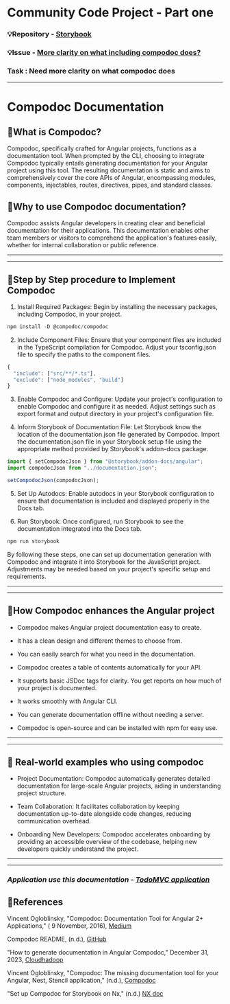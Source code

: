 # Community Code Project - Part one

### 💡Repository - [Storybook](https://github.com/storybookjs/storybook)

### 💡Issue - [More clarity on what including compodoc does?](https://github.com/storybookjs/storybook/issues/24944)

### Task : Need more clarity on what compodoc does

---

# Compodoc Documentation

## 🌟What is Compodoc?

Compodoc, specifically crafted for Angular projects, functions as a documentation tool. When prompted by the CLI, choosing to integrate Compodoc typically entails generating documentation for your Angular project using this tool. The resulting documentation is static and aims to comprehensively cover the core APIs of Angular, encompassing modules, components, injectables, routes, directives, pipes, and standard classes.

## 🌟Why to use Compodoc documentation?

Compodoc assists Angular developers in creating clear and beneficial documentation for their applications. This documentation enables other team members or visitors to comprehend the application's features easily, whether for internal collaboration or public reference.

---

---

## 🌟Step by Step procedure to Implement Compodoc

1. Install Required Packages: Begin by installing the necessary packages, including Compodoc, in your project.

```javascript
npm install -D @compodoc/compodoc
```

2. Include Component Files: Ensure that your component files are included in the TypeScript compilation for Compodoc. Adjust your tsconfig.json file to specify the paths to the component files.

```javascript
{
  "include": ["src/**/*.ts"],
  "exclude": ["node_modules", "build"]
}
```

3. Enable Compodoc and Configure: Update your project's configuration to enable Compodoc and configure it as needed. Adjust settings such as export format and output directory in your project's configuration file.

4. Inform Storybook of Documentation File: Let Storybook know the location of the documentation.json file generated by Compodoc. Import the documentation.json file in your Storybook setup file using the appropriate method provided by Storybook's addon-docs package.

```javascript
import { setCompodocJson } from "@storybook/addon-docs/angular";
import compodocJson from "../documentation.json";

setCompodocJson(compodocJson);
```

5. Set Up Autodocs: Enable autodocs in your Storybook configuration to ensure that documentation is included and displayed properly in the Docs tab.

6. Run Storybook: Once configured, run Storybook to see the documentation integrated into the Docs tab.

```javascript
npm run storybook
```

By following these steps, one can set up documentation generation with Compodoc and integrate it into Storybook for the JavaScript project. Adjustments may be needed based on your project's specific setup and requirements.

---

---

## 🌟How Compodoc enhances the Angular project

- Compodoc makes Angular project documentation easy to create.

- It has a clean design and different themes to choose from.

- You can easily search for what you need in the documentation.

- Compodoc creates a table of contents automatically for your API.

- It supports basic JSDoc tags for clarity.
  You get reports on how much of your project is documented.

- It works smoothly with Angular CLI.

- You can generate documentation offline without needing a server.

- Compodoc is open-source and can be installed with npm for easy use.

---

---

## 🌟 Real-world examples who using compodoc

- Project Documentation: Compodoc automatically generates detailed documentation for large-scale Angular projects, aiding in understanding project structure.

- Team Collaboration: It facilitates collaboration by keeping documentation up-to-date alongside code changes, reducing communication overhead.

- Onboarding New Developers: Compodoc accelerates onboarding by providing an accessible overview of the codebase, helping new developers quickly understand the project.

---

---

### _Application use this documentation - [TodoMVC application](https://github.com/compodoc/compodoc-demo-todomvc-angular)_

## 🌟References

Vincent Ogloblinsky, "Compodoc: Documentation Tool for Angular 2+ Applications," ( 9 November, 2016), [Medium](https://medium.com/vincent-ogloblinsky/compodoc-documentation-tool-for-angular-2-applications-44ec650e01a8)

Compodoc README, (n.d.), [GitHub](https://github.com/compodoc/compodoc/blob/master/README.md)

"How to generate documentation in Angular Compodoc," December 31, 2023, [Cloudhadoop](https://www.cloudhadoop.com/angular-documentation-compodoc)

Vincent Ogloblinsky, "Compodoc: The missing documentation tool for your Angular, Nest, Stencil application," (n.d.), [Compodoc](https://compodoc.app/guides/getting-started.html)

"Set up Compodoc for Storybook on Nx," (n.d.) [NX doc](https://nx.dev/recipes/storybook/angular-storybook-compodoc)
